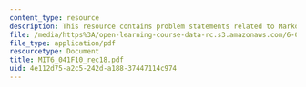 ```yaml
---
content_type: resource
description: This resource contains problem statements related to Markov chains.
file: /media/https%3A/open-learning-course-data-rc.s3.amazonaws.com/6-041-probabilistic-systems-analysis-and-applied-probability-fall-2010/4e112d75a2c5242da18837447114c974_MIT6_041F10_rec18.pdf
file_type: application/pdf
resourcetype: Document
title: MIT6_041F10_rec18.pdf
uid: 4e112d75-a2c5-242d-a188-37447114c974
---
```


